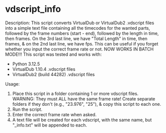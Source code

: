 # vdscript_info

Description:
This script converts VirtualDub or VirtualDub2 .vdscript files into a simple text file containing all the timecodes for the wanted parts, followed by the frame numbers (start - end), followed by the length in time, then frames. On the 3rd last line, we have "Total Length" in time, then frames, & on the 2nd last line, we have fps. This can be useful if you forget whether you input the correct frame rate or not.
NOW WORKS IN BATCH MODE!!!
This script was tested and works with:
- Python 3.12.5
- VirtualDub 1.10.4 .vdscript files
- VirtualDub2 (build 44282) .vdscript files

Usage:
1. Place this script in a folder containing 1 or more vdscript files.
   WARNING: They must ALL have the same frame rate! Create separate 
   folders if they don't (e.g., "23.976", "25"), & copy this script 
   to each one.
2. Run the script.
3. Enter the correct frame rate when asked.
4. A text file will be created for each vdscript, with the same name, 
   but "_info.txt" will be appended to each.